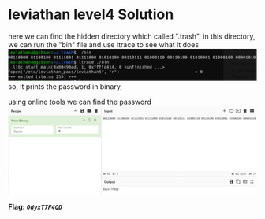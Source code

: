 # leviathan level4 Solution


here we can find the hidden directory which called ".trash".
in this directory, we can run the "bin" file and use ltrace to see what it does
![alt text](./images/level4_1.png)
so, it prints the password in binary,

using online tools we can find the password
![alt text](./images/level4_2.png)


**Flag:** ***`0dyxT7F4QD`*** 
